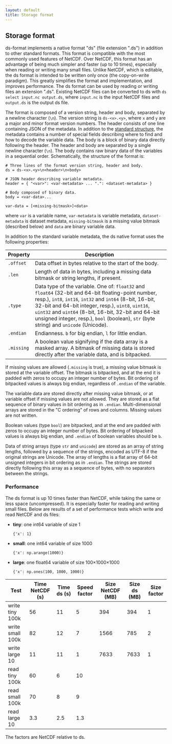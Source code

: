 ```yaml
---
layout: default
title: Storage format
---
```


## Storage format

ds-format implements a native format "ds" (file extension ".ds") in addition to
other standard formats. This format is compatible with the most commonly used
features of NetCDF. Over NetCDF, this format has an advantage of being much
simpler and faster (up to 10 times), especially when reading or writing many
small files. Unlike NetCDF, which is editable, the ds format is intended to be
written only once (the copy-on-write paradigm). This greatly simplifies the
format and implementation, and improves performance. The ds format can be used
by reading or writing files an extension ".ds". Existing NetCDF files can be
converted to ds with `ds select input.nc output.ds`, where `input.nc` is the
input NetCDF files and `output.ds` is the output ds file.

The format is composed of a version string, header and body, separated by a
newline character (`\n`). The version string is `ds-<x>.<y>`, where `x` and `y`
are a major and minor format version numbers. The header consists of one line
containing JSON of the metadata. In addition to the [standard
structure](../Description/), the metadata contains a number of special fields
describing where to find and how to decode the variable data.  The body is a
block of binary data directly following the header. The header and body are
separated by a single newline character (`\n`).  The body contains raw binary
data of the variables in a sequential order. Schematically, the structure of
the format is:

```
# Three lines of the format version string, header and body.
ds = ds-<x>.<y>\n<header>\n<body>

# JSON header describing variable metadata.
header = { "<var>": <var-metadata> ... ".": <dataset-metadata> }

# Body composed of binary data.
body = <var-data>...

var-data = [<missing-bitmask>]<data>
```

where `var` is a variable name, `var-metadata` is variable metadata,
`dataset-metadata` is dataset metadata, `missing-bitmask` is a missing value
bitmask (described below) and `data` are binary variable data.

In addition to the standard variable metadata, the ds native format uses the
following properties:

| Property | Description |
| --- | --- |
| `.offset` | Data offset in bytes relative to the start of the body. |
| `.len` | Length of data in bytes, including a missing data bitmask or string lengths, if present. |
| `.type` | Data type of the variable. One of: `float32` and `float64` (32-bit and 64-bit floating-point number, resp.), `int8`, `int16`, `int32` and `int64` (8-bit, 16-bit, 32-bit and 64-bit integer, resp.), `uint8`, `uint16`, `uint32` and `uint64` (8-bit, 16-bit, 32-bit and 64-bit unsigned integer, resp.), `bool` (boolean), `str` (byte string) and `unicode` (Unicode). |
| `.endian` | Endianness. `b` for big endian, `l` for little endian. |
| `.missing` | A boolean value signifying if the data array is a masked array. A bitmask of missing data is stored directly after the variable data, and is bitpacked. |

If missing values are allowed (`.missing` is true), a missing value bitmask is
stored at the variable offset. The bitmask is bitpacked, and at the end it is
padded with zeros to occupy an integer number of bytes. Bit ordering of
bitpacked values is always big endian, regardless of `.endian` of the variable.

The variable data are stored directly after missing value bitmask, or at
variable offset if missing values are not allowed. They are stored as a flat
sequence of binary values in bit ordering as in `.endian`. Multi-dimensional
arrays are stored in the "C ordering" of rows and columns. Missing values are
not written.

Boolean values (type `bool`) are bitpacked, and at the end are padded with
zeros to occupy an integer number of bytes. Bit ordering of bitpacked values is
always big endian, and `.endian` of boolean variables should be `b`.

Data of string arrays (type `str` and `unicode`) are stored as an array of
string lengths, followed by a sequence of the strings, encoded as UTF-8 if the
original strings are Unicode. The array of lengths is a flat array of 64-bit
unsigned integers in bit ordering as in `.endian`. The strings are stored
directly following this array as a sequence of bytes, with no separators between
the strings.

### Performance

The ds format is up 10 times faster than NetCDF, while taking the same or less
space (uncompressed). It is especially faster for reading and writing small
files. Below are results of a set of performance tests which write and read
NetCDF and ds files:

- **tiny**: one int64 variable of size 1

  `{'x': 1}`

- **small**: one int64 variable of size 1000

  `{'x': np.arange(1000)}`

- **large**: one float64 variable of size 100×1000×1000

  `{'x': np.ones(100, 1000, 1000)}`

| Test             | Time NetCDF (s) | Time ds (s) | Speed factor | Size NetCDF (MB) | Size ds (MB) | Size factor |
| ---------------- | --------------- | ----------- | ------------ | ---------------- | ------------ | ----------- |
| write tiny 100k  | 56              | 11          | 5            | 394              | 394          | 1           |
| write small 100k | 82              | 12          | 7            | 1566             | 785          | 2           |
| write large 10   | 11              | 11          | 1            | 7633             | 7633         | 1           |
| read tiny 100k   | 60              | 6           | 10           |                  |              |             |
| read small 100k  | 70              | 8           | 9            |                  |              |             |
| read large 10    | 3.3             | 2.5         | 1.3          |                  |              |             |

The factors are NetCDF relative to ds.
